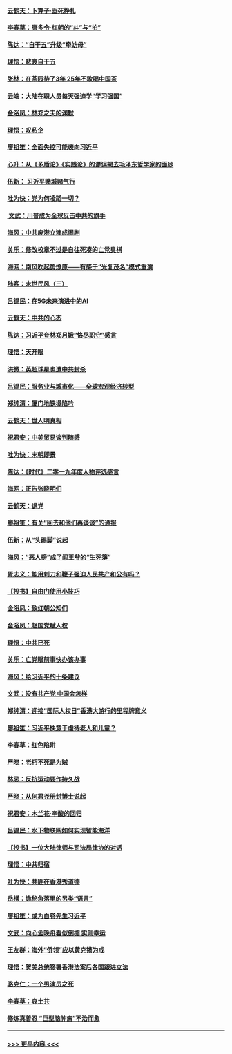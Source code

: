 #### [云鹤天：卜算子‧垂死挣扎](../pages/nsc993/n11739956.md?t=12240101) 
#### [李春草：唐多令‧红朝的“斗”与“拍”](../pages/nsc993/n11739830.md?t=12240101) 
#### [陈达：“自干五”升级“牵妨母”](../pages/nsc993/n11739724.md?t=12240101) 
#### [理悟：悲哀自干五](../pages/nsc993/n11739547.md?t=12240101) 
#### [张林：在茶园待了3年 25年不敢喝中国茶](../pages/nsc993/n11739240.md?t=12240101) 
#### [云端：大陆在职人员每天强迫学“学习强国”](../pages/nsc993/n11738735.md?t=12240101) 
#### [金浴凤：林郑之夫的渊默](../pages/nsc993/n11737735.md?t=12240101) 
#### [理悟：叹私企](../pages/nsc993/n11737715.md?t=12240101) 
#### [廖祖笙：全面失控可能袭向习近平](../pages/nsc993/n11737704.md?t=12240101) 
#### [心升：从《矛盾论》《实践论》的谬误揭去毛泽东哲学家的面纱](../pages/nsc993/n11736962.md?t=12240101) 
#### [伍新： 习近平赌城赌气行](../pages/nsc993/n11736929.md?t=12240101) 
#### [吐为快：党为何凌蹈一切？](../pages/nsc993/n11736915.md?t=12240101) 
#### [ 文武：川普成为全球反击中共的旗手](../pages/nsc993/n11736882.md?t=12240101) 
#### [海风：中共废港立澳成闹剧](../pages/nsc993/n11735857.md?t=12240101) 
#### [关乐：修改校章不过是自往死凑的亡党臭棋](../pages/nsc993/n11735097.md?t=12240101) 
#### [海网：南风吹起势燎原——有感于“光复茂名”模式重演](../pages/nsc993/n11732308.md?t=12240101) 
#### [陆客：末世民风（三）](../pages/nsc993/n11732211.md?t=12240101) 
#### [吕锡民：在5G未来演进中的AI](../pages/nsc993/n11730010.md?t=12240101) 
#### [云鹤天：中共的心态](../pages/nsc993/n11729906.md?t=12240101) 
#### [陈达：习近平夸林郑月娥“恪尽职守”感言](../pages/nsc993/n11729881.md?t=12240101) 
#### [理悟：天开眼](../pages/nsc993/n11729699.md?t=12240101) 
#### [洪微：英超球星也遭中共封杀](../pages/nsc993/n11727243.md?t=12240101) 
#### [吕锡民：服务业与城市化——全球宏观经济转型](../pages/nsc993/n11725845.md?t=12240101) 
#### [郑纯清：厦门地铁塌陷吟](../pages/nsc993/n11725813.md?t=12240101) 
#### [云鹤天：世人明真相](../pages/nsc993/n11725621.md?t=12240101) 
#### [祝君安：中美贸易谈判随感](../pages/nsc993/n11725609.md?t=12240101) 
#### [吐为快：末朝即景](../pages/nsc993/n11723365.md?t=12240101) 
#### [陈达：《时代》二零一九年度人物评选感言](../pages/nsc993/n11723337.md?t=12240101) 
#### [海网：正告张晓明们](../pages/nsc993/n11723228.md?t=12240101) 
#### [云鹤天：退党](../pages/nsc993/n11723056.md?t=12240101) 
#### [廖祖笙：有关“回去和他们再谈谈”的通报](../pages/nsc993/n11722442.md?t=12240101) 
#### [伍新：从“头踢脚”说起](../pages/nsc993/n11722429.md?t=12240101) 
#### [海风：“恶人榜”成了阎王爷的“生死簿”](../pages/nsc993/n11722272.md?t=12240101) 
#### [胥志义：能用剌刀和鞭子强迫人民共产和公有吗？](../pages/nsc993/n11720569.md?t=12240101) 
#### [【投书】自由门使用小技巧](../pages/nsc993/n11720180.md?t=12240101) 
#### [金浴凤：致红朝公知们](../pages/nsc993/n11720563.md?t=12240101) 
#### [金浴凤：赵国党赋人权](../pages/nsc993/n11720533.md?t=12240101) 
#### [理悟：中共已死](../pages/nsc993/n11720233.md?t=12240101) 
#### [关乐：亡党眼前事快办该办事](../pages/nsc993/n11719160.md?t=12240101) 
#### [海风：给习近平的十条建议](../pages/nsc993/n11717616.md?t=12240101) 
#### [文武：没有共产党 中国会怎样](../pages/nsc993/n11717584.md?t=12240101) 
#### [郑纯清：迎接“国际人权日”香港大游行的里程牌意义](../pages/nsc993/n11717417.md?t=12240101) 
#### [廖祖笙：习近平快意于虐待老人和儿童？](../pages/nsc993/n11715313.md?t=12240101) 
#### [李春草：红色陷阱](../pages/nsc993/n11715029.md?t=12240101) 
#### [严晓：老朽不死是为贼](../pages/nsc993/n11712910.md?t=12240101) 
#### [林忌：反抗运动要作持久战](../pages/nsc993/n11712623.md?t=12240101) 
#### [严晓：从何君尧册封博士说起](../pages/nsc993/n11712465.md?t=12240101) 
#### [祝君安：木兰花·辛酸的回归](../pages/nsc993/n11712381.md?t=12240101) 
#### [吕锡民：水下物联网如何实现智能海洋](../pages/nsc993/n11711158.md?t=12240101) 
#### [【投书】一位大陆律师与司法局律协的对话](../pages/nsc993/n11709675.md?t=12240101) 
#### [理悟：中共归宿](../pages/nsc993/n11710059.md?t=12240101) 
#### [吐为快：共匪在香港秀道德](../pages/nsc993/n11709979.md?t=12240101) 
#### [岳横：诡秘角落里的另类“语言”](../pages/nsc993/n11709792.md?t=12240101) 
#### [廖祖笙：或为白卷先生习近平](../pages/nsc993/n11708330.md?t=12240101) 
#### [文武：向心孟晚舟看似倒楣 实则幸运](../pages/nsc993/n11708236.md?t=12240101) 
#### [王友群：海外“侨领”应以黄克锵为戒](../pages/nsc993/n11706176.md?t=12240101) 
#### [理悟：贺美总统签署香港法案后各国跟进立法](../pages/nsc993/n11706853.md?t=12240101) 
#### [骆克仁：一个男演员之死](../pages/nsc993/n11706677.md?t=12240101) 
#### [李春草：哀土共](../pages/nsc993/n11706255.md?t=12240101) 
#### [修炼真善忍 “巨型脑肿瘤”不治而愈](../pages/nsc993/n11705340.md?t=12240101) 

----
#### [ >>> 更早内容 <<< ](../indexes/nsc993-earlier.md)
